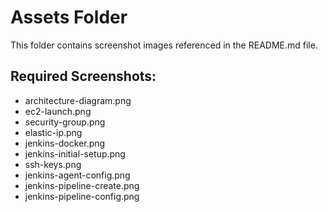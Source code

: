 # Assets Folder

This folder contains screenshot images referenced in the README.md file.

## Required Screenshots:
- architecture-diagram.png
- ec2-launch.png
- security-group.png
- elastic-ip.png
- jenkins-docker.png
- jenkins-initial-setup.png
- ssh-keys.png
- jenkins-agent-config.png
- jenkins-pipeline-create.png
- jenkins-pipeline-config.png


